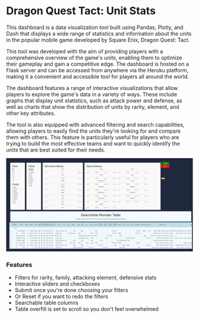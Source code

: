 # Dragon Quest Tact: Unit Stats

This dashboard is a data visualization tool built using Pandas, Plotly, and Dash that displays a wide range of statistics and information about the units in the popular mobile game developed by Square Enix, Dragon Quest: Tact.

This tool was developed with the aim of providing players with a comprehensive overview of the game's units, enabling them to optimize their gameplay and gain a competitive edge. The dashboard is hosted on a Flask server and can be accessed from anywhere via the Heroku platform, making it a convenient and accessible tool for players all around the world.

The dashboard features a range of interactive visualizations that allow players to explore the game's data in a variety of ways. These include graphs that display unit statistics, such as attack power and defense, as well as charts that show the distribution of units by rarity, element, and other key attributes.

The tool is also equipped with advanced filtering and search capabilities, allowing players to easily find the units they're looking for and compare them with others. This feature is particularly useful for players who are trying to build the most effective teams and want to quickly identify the units that are best suited for their needs.

![Example Dashboard](img/example.png) 

### Features
 - Filters for rarity, family, attacking element, defensive stats
 - Interactive sliders and checkboxes
 - Submit once you're done choosing your filters
 - Or Reset if you want to redo the filters
 - Searchable table columns
 - Table overfill is set to scroll so you don't feel overwhelmed
